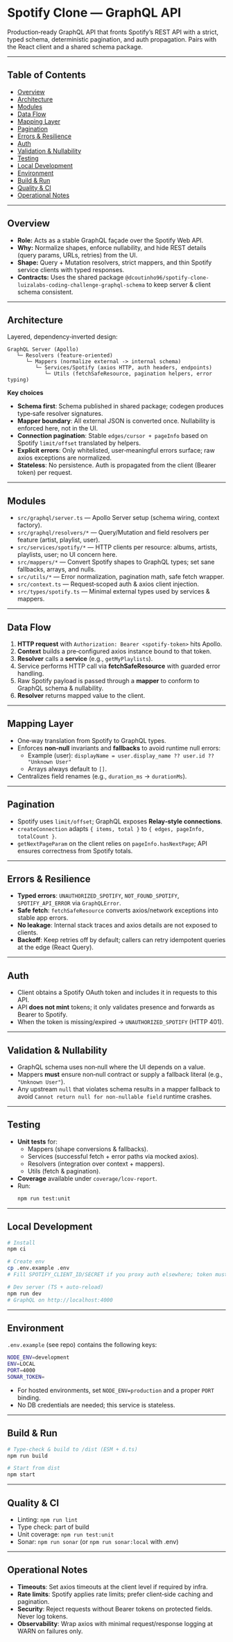 # Spotify Clone — GraphQL API

Production‑ready GraphQL API that fronts Spotify’s REST API with a strict, typed schema, deterministic pagination, and auth propagation. Pairs with the React client and a shared schema package.

---

## Table of Contents
- [Overview](#overview)
- [Architecture](#architecture)
- [Modules](#modules)
- [Data Flow](#data-flow)
- [Mapping Layer](#mapping-layer)
- [Pagination](#pagination)
- [Errors & Resilience](#errors--resilience)
- [Auth](#auth)
- [Validation & Nullability](#validation--nullability)
- [Testing](#testing)
- [Local Development](#local-development)
- [Environment](#environment)
- [Build & Run](#build--run)
- [Quality & CI](#quality--ci)
- [Operational Notes](#operational-notes)

---

## Overview

- **Role:** Acts as a stable GraphQL façade over the Spotify Web API.
- **Why:** Normalize shapes, enforce nullability, and hide REST details (query params, URLs, retries) from the UI.
- **Shape:** Query + Mutation resolvers, strict mappers, and thin Spotify service clients with typed responses.
- **Contracts:** Uses the shared package `@dcoutinho96/spotify-clone-luizalabs-coding-challenge-graphql-schema` to keep server & client schema consistent.

---

## Architecture

Layered, dependency‑inverted design:

```text
GraphQL Server (Apollo)
   └─ Resolvers (feature-oriented)
      └─ Mappers (normalize external -> internal schema)
         └─ Services/Spotify (axios HTTP, auth headers, endpoints)
            └─ Utils (fetchSafeResource, pagination helpers, error typing)
```

**Key choices**

- **Schema first**: Schema published in shared package; codegen produces type‑safe resolver signatures.
- **Mapper boundary**: All external JSON is converted once. Nullability is enforced here, not in the UI.
- **Connection pagination**: Stable `edges/cursor + pageInfo` based on Spotify `limit/offset` translated by helpers.
- **Explicit errors**: Only whitelisted, user‑meaningful errors surface; raw axios exceptions are normalized.
- **Stateless**: No persistence. Auth is propagated from the client (Bearer token) per request.

---

## Modules

- `src/graphql/server.ts` — Apollo Server setup (schema wiring, context factory).
- `src/graphql/resolvers/*` — Query/Mutation and field resolvers per feature (artist, playlist, user).
- `src/services/spotify/*` — HTTP clients per resource: albums, artists, playlists, user; no UI concern here.
- `src/mappers/*` — Convert Spotify shapes to GraphQL types; set sane fallbacks, arrays, and nulls.
- `src/utils/*` — Error normalization, pagination math, safe fetch wrapper.
- `src/context.ts` — Request‑scoped auth & axios client injection.
- `src/types/spotify.ts` — Minimal external types used by services & mappers.

---

## Data Flow

1. **HTTP request** with `Authorization: Bearer <spotify-token>` hits Apollo.
2. **Context** builds a pre‑configured axios instance bound to that token.
3. **Resolver** calls a **service** (e.g., `getMyPlaylists`).
4. Service performs HTTP call via **fetchSafeResource** with guarded error handling.
5. Raw Spotify payload is passed through a **mapper** to conform to GraphQL schema & nullability.
6. **Resolver** returns mapped value to the client.

---

## Mapping Layer

- One‑way translation from Spotify to GraphQL types.
- Enforces **non‑null** invariants and **fallbacks** to avoid runtime null errors:
  - Example (user): `displayName = user.display_name ?? user.id ?? "Unknown User"`
  - Arrays always default to `[]`.
- Centralizes field renames (e.g., `duration_ms` → `durationMs`).

---

## Pagination

- Spotify uses `limit/offset`; GraphQL exposes **Relay‑style connections**.
- `createConnection` adapts `{ items, total }` to `{ edges, pageInfo, totalCount }`.
- `getNextPageParam` on the client relies on `pageInfo.hasNextPage`; API ensures correctness from Spotify totals.

---

## Errors & Resilience

- **Typed errors**: `UNAUTHORIZED_SPOTIFY`, `NOT_FOUND_SPOTIFY`, `SPOTIFY_API_ERROR` via `GraphQLError`.
- **Safe fetch**: `fetchSafeResource` converts axios/network exceptions into stable app errors.
- **No leakage**: Internal stack traces and axios details are not exposed to clients.
- **Backoff**: Keep retries off by default; callers can retry idempotent queries at the edge (React Query).

---

## Auth

- Client obtains a Spotify OAuth token and includes it in requests to this API.
- API **does not mint** tokens; it only validates presence and forwards as Bearer to Spotify.
- When the token is missing/expired → `UNAUTHORIZED_SPOTIFY` (HTTP 401).

---

## Validation & Nullability

- GraphQL schema uses non‑null where the UI depends on a value.
- Mappers **must** ensure non‑null contract or supply a fallback literal (e.g., `"Unknown User"`).
- Any upstream `null` that violates schema results in a mapper fallback to avoid `Cannot return null for non-nullable field` runtime crashes.

---

## Testing

- **Unit tests** for:
  - Mappers (shape conversions & fallbacks).
  - Services (successful fetch + error paths via mocked axios).
  - Resolvers (integration over context + mappers).
  - Utils (fetch & pagination).
- **Coverage** available under `coverage/lcov-report`.
- Run:
  ```bash
  npm run test:unit
  ```

---

## Local Development

```bash
# Install
npm ci

# Create env
cp .env.example .env
# Fill SPOTIFY_CLIENT_ID/SECRET if you proxy auth elsewhere; token must come from client for protected routes.

# Dev server (TS + auto-reload)
npm run dev
# GraphQL on http://localhost:4000
```

---

## Environment

`.env.example` (see repo) contains the following keys:

```bash
NODE_ENV=development
ENV=LOCAL
PORT=4000
SONAR_TOKEN=
```

- For hosted environments, set `NODE_ENV=production` and a proper `PORT` binding.
- No DB credentials are needed; this service is stateless.

---

## Build & Run

```bash
# Type-check & build to /dist (ESM + d.ts)
npm run build

# Start from dist
npm start
```

---

## Quality & CI

- Linting: `npm run lint`
- Type check: part of build
- Unit coverage: `npm run test:unit`
- Sonar: `npm run sonar` (or `npm run sonar:local` with .env)

---

## Operational Notes

- **Timeouts**: Set axios timeouts at the client level if required by infra.
- **Rate limits**: Spotify applies rate limits; prefer client‑side caching and pagination.
- **Security**: Reject requests without Bearer tokens on protected fields. Never log tokens.
- **Observability**: Wrap axios with minimal request/response logging at WARN on failures only.
